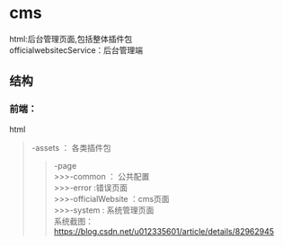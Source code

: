 # cms

html:后台管理页面,包括整体插件包<br />
officialwebsitecService：后台管理端<br/>

## 结构
### 前端：
  html <br />
  >-assets ： 各类插件包 <br />
   >>-page <br/>
    >>>-common ： 公共配置<br/>
    >>>-error :错误页面 <br />
    >>>-officialWebsite ：cms页面 <br/>
    >>>-system : 系统管理页面 <br />
系统截图：
https://blog.csdn.net/u012335601/article/details/82962945
